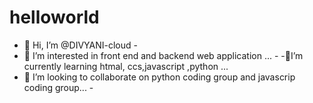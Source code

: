 # helloworld
- 👋 Hi, I’m @DIVYANI-cloud - 
- 👀 I’m interested in front end and backend web application ... - 
-🌱I’m currently learning htmal, ccs,javascript ,python ... 
- 💞️ I’m looking to collaborate on python coding group and javascrip coding group... - 
